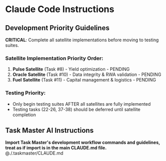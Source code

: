 # Claude Code Instructions

## Development Priority Guidelines
**CRITICAL**: Complete all satellite implementations before moving to testing suites.

### Satellite Implementation Priority Order:
1. **Pulse Satellite** (Task #8) - Yield optimization - PENDING
2. **Oracle Satellite** (Task #10) - Data integrity & RWA validation - PENDING  
3. **Fuel Satellite** (Task #11) - Capital management & logistics - PENDING

### Testing Priority:
- Only begin testing suites AFTER all satellites are fully implemented
- Testing tasks (22-26, 37-38) should be deferred until satellite completion

## Task Master AI Instructions
**Import Task Master's development workflow commands and guidelines, treat as if import is in the main CLAUDE.md file.**
@./.taskmaster/CLAUDE.md
